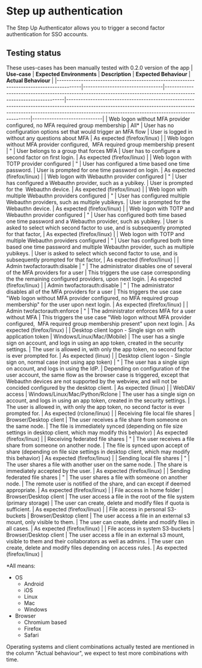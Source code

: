 # Step up authentication

The Step Up Authenticator allows you to trigger a second factor authentication for SSO accounts.

## Testing status
These uses-cases has been manually tested with 0.2.0 version of the app
| **Use-case**                                                                           | **Expected Environments**       | **Description**                                                                                                  | **Expected Behaviour**                                                                                                                                                                                                    | **Actual Behaviour**        |
|----------------------------------------------------------------------------------------|---------------------------------|------------------------------------------------------------------------------------------------------------------|---------------------------------------------------------------------------------------------------------------------------------------------------------------------------------------------------------------------------|-----------------------------|
| Web logon without MFA provider configured, no MFA required group membership            | All*                            | User has no configuration options set that would trigger an MFA flow                                             | User is logged in without any questions about MFA                                                                                                                                                                         | As expected (firefox/linux) |
| Web logon without MFA provider configured,&nbsp; MFA required group membership present | "                               | User belongs to a group that forces MFA                                                                          | User has to configure a second factor on first login.                                                                                                                                                                     | As expected (firefox/linux) |
| Web logon with TOTP provider configured                                                | "                               | User has configured a time based one time password.                                                              | User is prompted for one time password on login.                                                                                                                                                                          | As expected (firefox/linux) |
| Web logon with Webauthn provider configured                                            | "                               | User has configured a Webauthn provider, such as a yubikey.                                                      | User is prompted for the&nbsp; Webauthn device.                                                                                                                                                                           | As expected (firefox/linux) |
| Web logon with multiple Webauthn providers configured                                  | "                               | User has configured multiple Webauthn providers, such as multiple yubikeys.                                      | User is prompted for the&nbsp; Webauthn device.                                                                                                                                                                           | As expected (firefox/linux) |
| Web logon with TOTP and Webauthn provider configured                                   | "                               | User has configured both time based one time password and a Webauthn provider, such as yubikey.                  | User is asked to select which second factor to use, and is subsequently prompted for that factor,                                                                                                                         | As expected (firefox/linux) |
| Web logon with TOTP and multiple Webauthn providers configured                         | "                               | User has configured both time based one time password and multiple Webauthn provider, such as multiple yubikeys. | User is asked to select which second factor to use, and is subsequently prompted for that factor,                                                                                                                         | As expected (firefox/linux) |
| Admin twofactorauth:disable                                                            | "                               | The administrator disables one of several of the MFA providers for a user                                        | This triggers the use case corresponding the the remaining configured providers, upon next login.                                                                                                                         | As expected (firefox/linux) |
| Admin twofactorauth:disable                                                            | "                               | The administrator disables all of the MFA providers for a user                                                   | This triggers the use case "Web logon without MFA provider configured, no MFA required group membership" for the user upon next login.                                                                                    | As expected (firefox/linux) |
| Admin twofactorauth:enforce                                                            | "                               | The administrator enforces MFA for a user without MFA                                                            | This triggers the use case "Web logon without MFA provider configured,&nbsp; MFA required group membership present" upon next login.                                                                                      | As expected (firefox/linux) |
| Desktop client logon - Single sign on with application token                           | Windows/Linux/Mac/(Mobile)      | The user has a single sign on account, and logs in using an app token, created in the security settings.         | The user is allowed in, with only the app token, no second factor is ever prompted for.                                                                                                                                   | As expected (linux)         |
| Desktop client logon - Single sign on, normal case (not using app token)               | "                               | The user has a single sign on account, and logs in using the IdP.                                                | Depending on configuration of the user account, the same flow as the browser case is triggered, except that Webauthn devices are not supported by the webview, and will not be concided configured by the desktop client. | As expected (linux)         |
| WebDAV access                                                                          | Windows/Linux/Mac/Python/Rclone | The user has a single sign on account, and logs in using an app token, created in the security settings.         | The user is allowed in, with only the app token, no second factor is ever prompted for.                                                                                                                                   | As expected (rclone/linux)  |
| Receiving file local file shares                                                       | Browser/Desktop client          | The user receives a file share from someone on the same node.                                                    | The file is immediately synced (depending on file size settings in desktop client, which may modify this behavior)                                                                                                        | As expected (firefox/linux) |
| Receiving federated file shares                                                        | "                               | The user receives a file share from someone on another node.                                                     | The file is synced upon accept of share (depending on file size settings in desktop client, which may modify this behavior)                                                                                               | As expected (firefox/linux) |
| Sending local file shares                                                              | "                               | The user shares a file with another user on the same node.                                                       | The share is immediately accepted by the user.                                                                                                                                                                            | As expected (firefox/linux) |
| Sending federated file shares                                                          | "                               | The user shares a file with someone on another node.                                                             | The remote user is notified of the share, and can except if deemed appropriate.                                                                                                                                           | As expected (firefox/linux) |
| File access in home folder                                                             | Browser/Desktop client          | The user access a file in the root of the file system (primary storage)                                          | The user can create, delete and modify files if quota is sufficient.                                                                                                                                                      | As expected (firefox/linux) |
| File access in personal S3-buckets                                                     | Browser/Desktop client          | The user access a file in an external s3 mount, only visible to them.                                            | The user can create, delete and modify files in all cases.                                                                                                                                                                | As expected (firefox/linux) |
| File access in system S3-buckets                                                       | Browser/Desktop client          | The user access a file in an external s3 mount,&nbsp; visible to them and their collaborators as well as admins. | The user can create, delete and modify files depending on access rules.                                                                                                                                                   | As expected (firefox/linux) |

*All means:
* OS
  - Android
  - iOS
  - Linux
  - Mac
  - Windows
* Browser
  - Chromium based
  - Firefox
  - Safari
 
Operating systems and client combinations actually tested are mentioned in the column "Actual behaviour", we expect to test more combinations with time.
